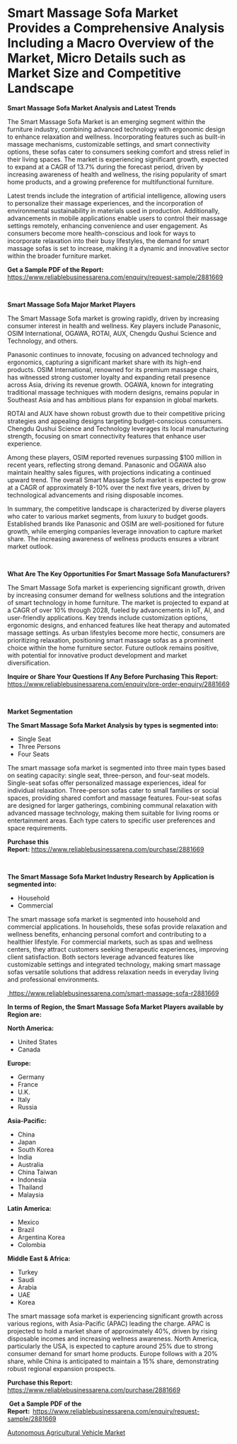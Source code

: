 <p><h1>Smart Massage Sofa Market Provides a Comprehensive Analysis Including a Macro Overview of the Market, Micro Details such as Market Size and Competitive Landscape</h1></p><p><strong>Smart Massage Sofa Market Analysis and Latest Trends</strong></p>
<p><p>The Smart Massage Sofa Market is an emerging segment within the furniture industry, combining advanced technology with ergonomic design to enhance relaxation and wellness. Incorporating features such as built-in massage mechanisms, customizable settings, and smart connectivity options, these sofas cater to consumers seeking comfort and stress relief in their living spaces. The market is experiencing significant growth, expected to expand at a CAGR of 13.7% during the forecast period, driven by increasing awareness of health and wellness, the rising popularity of smart home products, and a growing preference for multifunctional furniture.</p><p>Latest trends include the integration of artificial intelligence, allowing users to personalize their massage experiences, and the incorporation of environmental sustainability in materials used in production. Additionally, advancements in mobile applications enable users to control their massage settings remotely, enhancing convenience and user engagement. As consumers become more health-conscious and look for ways to incorporate relaxation into their busy lifestyles, the demand for smart massage sofas is set to increase, making it a dynamic and innovative sector within the broader furniture market.</p></p>
<p><strong>Get a Sample PDF of the Report:&nbsp;</strong> <a href="https://www.reliablebusinessarena.com/enquiry/request-sample/2881669?utm_campaign=3218&utm_medium=2&utm_source=Github&utm_content=ia&utm_term=12032025&utm_id=smart-massage-sofa">https://www.reliablebusinessarena.com/enquiry/request-sample/2881669</a></p>
<p>&nbsp;</p>
<p><strong>Smart Massage Sofa Major Market Players</strong></p>
<p><p>The Smart Massage Sofa market is growing rapidly, driven by increasing consumer interest in health and wellness. Key players include Panasonic, OSIM International, OGAWA, ROTAI, AUX, Chengdu Qushui Science and Technology, and others. </p><p>Panasonic continues to innovate, focusing on advanced technology and ergonomics, capturing a significant market share with its high-end products. OSIM International, renowned for its premium massage chairs, has witnessed strong customer loyalty and expanding retail presence across Asia, driving its revenue growth. OGAWA, known for integrating traditional massage techniques with modern designs, remains popular in Southeast Asia and has ambitious plans for expansion in global markets.</p><p>ROTAI and AUX have shown robust growth due to their competitive pricing strategies and appealing designs targeting budget-conscious consumers. Chengdu Qushui Science and Technology leverages its local manufacturing strength, focusing on smart connectivity features that enhance user experience.</p><p>Among these players, OSIM reported revenues surpassing $100 million in recent years, reflecting strong demand. Panasonic and OGAWA also maintain healthy sales figures, with projections indicating a continued upward trend. The overall Smart Massage Sofa market is expected to grow at a CAGR of approximately 8-10% over the next five years, driven by technological advancements and rising disposable incomes.</p><p>In summary, the competitive landscape is characterized by diverse players who cater to various market segments, from luxury to budget goods. Established brands like Panasonic and OSIM are well-positioned for future growth, while emerging companies leverage innovation to capture market share. The increasing awareness of wellness products ensures a vibrant market outlook.</p></p>
<p>&nbsp;</p>
<p><strong>What Are The Key Opportunities For Smart Massage Sofa Manufacturers?</strong></p>
<p><p>The Smart Massage Sofa market is experiencing significant growth, driven by increasing consumer demand for wellness solutions and the integration of smart technology in home furniture. The market is projected to expand at a CAGR of over 10% through 2028, fueled by advancements in IoT, AI, and user-friendly applications. Key trends include customization options, ergonomic designs, and enhanced features like heat therapy and automated massage settings. As urban lifestyles become more hectic, consumers are prioritizing relaxation, positioning smart massage sofas as a prominent choice within the home furniture sector. Future outlook remains positive, with potential for innovative product development and market diversification.</p></p>
<p><strong>Inquire or Share Your Questions If Any Before Purchasing This Report:</strong> <a href="https://www.reliablebusinessarena.com/enquiry/pre-order-enquiry/2881669?utm_campaign=3218&utm_medium=2&utm_source=Github&utm_content=ia&utm_term=12032025&utm_id=smart-massage-sofa">https://www.reliablebusinessarena.com/enquiry/pre-order-enquiry/2881669</a></p>
<p>&nbsp;</p>
<p><strong>Market Segmentation</strong></p>
<p><strong>The Smart Massage Sofa Market Analysis by types is segmented into:</strong></p>
<p><ul><li>Single Seat</li><li>Three Persons</li><li>Four Seats</li></ul></p>
<p><p>The smart massage sofa market is segmented into three main types based on seating capacity: single seat, three-person, and four-seat models. Single-seat sofas offer personalized massage experiences, ideal for individual relaxation. Three-person sofas cater to small families or social spaces, providing shared comfort and massage features. Four-seat sofas are designed for larger gatherings, combining communal relaxation with advanced massage technology, making them suitable for living rooms or entertainment areas. Each type caters to specific user preferences and space requirements.</p></p>
<p><strong>Purchase this Report:&nbsp;</strong><a href="https://www.reliablebusinessarena.com/purchase/2881669?utm_campaign=3218&utm_medium=2&utm_source=Github&utm_content=ia&utm_term=12032025&utm_id=smart-massage-sofa">https://www.reliablebusinessarena.com/purchase/2881669</a></p>
<p>&nbsp;</p>
<p><strong>The Smart Massage Sofa Market Industry Research by Application is segmented into:</strong></p>
<p><ul><li>Household</li><li>Commercial</li></ul></p>
<p><p>The smart massage sofa market is segmented into household and commercial applications. In households, these sofas provide relaxation and wellness benefits, enhancing personal comfort and contributing to a healthier lifestyle. For commercial markets, such as spas and wellness centers, they attract customers seeking therapeutic experiences, improving client satisfaction. Both sectors leverage advanced features like customizable settings and integrated technology, making smart massage sofas versatile solutions that address relaxation needs in everyday living and professional environments.</p></p>
<p><a href="https://www.reliablebusinessarena.com/smart-massage-sofa-r2881669?utm_campaign=3218&utm_medium=2&utm_source=Github&utm_content=ia&utm_term=12032025&utm_id=smart-massage-sofa">&nbsp;https://www.reliablebusinessarena.com/smart-massage-sofa-r2881669</a></p>
<p><strong>In terms of Region, the Smart Massage Sofa Market Players available by Region are:</strong></p>
<p>
    <p> <strong> North America: </strong>
        <ul>
            <li>United States</li>
            <li>Canada</li>
        </ul>
        </p> 
    <p> <strong> Europe: </strong>
        <ul>
            <li>Germany</li>
            <li>France</li>
            <li>U.K.</li>
            <li>Italy</li>
            <li>Russia</li>
        </ul>
        </p> 
    <p> <strong> Asia-Pacific: </strong>
        <ul>
            <li>China</li>
            <li>Japan</li>
            <li>South Korea</li>
            <li>India</li>
            <li>Australia</li>
            <li>China Taiwan</li>
            <li>Indonesia</li>
            <li>Thailand</li>
            <li>Malaysia</li>
        </ul>
        </p> 
    <p> <strong> Latin America: </strong>
        <ul>
            <li>Mexico</li>
            <li>Brazil</li>
            <li>Argentina Korea</li>
            <li>Colombia</li>
        </ul>
        </p> 
    <p> <strong> Middle East & Africa: </strong>
        <ul>
            <li>Turkey</li>
            <li>Saudi</li>
            <li>Arabia</li>
            <li>UAE</li>
            <li>Korea</li>
        </ul>
    </p>
    </p>
<p><p>The smart massage sofa market is experiencing significant growth across various regions, with Asia-Pacific (APAC) leading the charge. APAC is projected to hold a market share of approximately 40%, driven by rising disposable incomes and increasing wellness awareness. North America, particularly the USA, is expected to capture around 25% due to strong consumer demand for smart home products. Europe follows with a 20% share, while China is anticipated to maintain a 15% share, demonstrating robust regional expansion prospects.</p></p>
<p><strong>Purchase this Report: </strong><a href="https://www.reliablebusinessarena.com/purchase/2881669?utm_campaign=3218&utm_medium=2&utm_source=Github&utm_content=ia&utm_term=12032025&utm_id=smart-massage-sofa">https://www.reliablebusinessarena.com/purchase/2881669</a></p>
<p>&nbsp;<strong>Get a Sample PDF of the Report:&nbsp;&nbsp;</strong><a href="https://www.reliablebusinessarena.com/enquiry/request-sample/2881669?utm_campaign=3218&utm_medium=2&utm_source=Github&utm_content=ia&utm_term=12032025&utm_id=smart-massage-sofa">https://www.reliablebusinessarena.com/enquiry/request-sample/2881669</a></p>
<p><strong></strong></p>
<p><p><a href="https://github.com/kaddahblejc/Market-Research-Report-List-1/blob/main/autonomous-agricultural-vehicle-market.md?utm_campaign=3218&utm_medium=2&utm_source=Github&utm_content=ia&utm_term=12032025&utm_id=smart-massage-sofa">Autonomous Agricultural Vehicle Market</a></p></p>